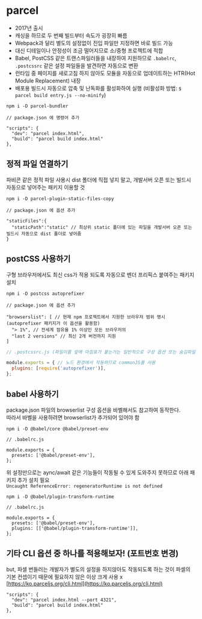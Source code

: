 # parcel



* 2017년 출시
* 캐싱을 하므로 두 번째 빌드부터 속도가 굉장히 빠름
* Webpack과 달리 별도의 설정없이 진입 파일만 지정하면 바로 빌드 가능
* 대신 디테일이나 안정성이 조금 떨어지므로 소/중형 프로젝트에 적합
* Babel, PostCSS 같은 트랜스파일러들을 내장하여 지원하므로 `.babelrc`, `.postcssrc` 같은 설정 파일들을 발견하면 자동으로 변환
* 런타임 중 페이지를 새로고침 하지 않아도 모듈을 자동으로 업데이트하는 HTR(Hot Module Replacement) 내장
* 배포용 빌드시 자동으로 압축 및 난독화를 활성화하여 실행 (비활성화 방법: `$ parcel build entry.js --no-minify`)

```
npm i -D parcel-bundler
```

```
// package.json 에 명령어 추가

"scripts": {
  "dev": "parcel index.html",
  "build": "parcel build index.html"
},
```

## 정적 파일 연결하기

파비콘 같은 정적 파일 사용시 dist 폴더에 직접 넣지 말고, 개발서버 오픈 또는 빌드시 자동으로 넣어주는 패키지 이용할 것

```
npm i -D parcel-plugin-static-files-copy
```

```
// package.json 에 옵션 추가

"staticFiles":{
  "staticPath":"static" // 최상위 static 폴더에 있는 파일을 개발서버 오픈 또는 빌드시 자동으로 dist 폴더로 넣어줌
}
```

## postCSS 사용하기

구형 브라우저에서도 최신 css가 적용 되도록 자동으로 벤더 프리픽스 붙여주는 패키지 설치

```
npm i -D postcss autoprefixer
```

```
// package.json 에 옵션 추가

"browserslist": [ // 현재 npm 프로젝트에서 지원한 브라우저 범위 명시 (autoprefixer 패키지가 이 옵션을 활용함)
  "> 1%", // 전세계 점유율 1% 이상인 모든 브라우저의
  "last 2 versions" // 최신 2개 버전까지 지원
]
```

```js
// .postcssrc.js (파일이름 앞에 마침표가 붙는거는 일반적으로 구성 옵션 또는 숨김파일이라는 의미)

module.exports = { // 노드 환경에서 작동하므로 commonJS를 사용
  plugins: [require('autoprefixer')],
};
```

## babel 사용하기

package.json 파일의 browserlist 구성 옵션을 바벨해서도 참고하여 동작한다.\
따라서 바벨을 사용하려면 browserlist가 추가되어 있어야 함

```
npm i -D @babel/core @babel/preset-env
```

```
// .babelrc.js

module.exports = {
  presets: ['@babel/preset-env'],
};
```

위 설정만으로는 aync/await 같은 기능들이 작동될 수 있게 도와주지 못하므로 아래 패키지 추가 설치 필요\
`Uncaught ReferenceError: regeneratorRuntime is not defined`

```
npm i -D @babel/plugin-transform-runtime
```

```
// .babelrc.js

module.exports = {
  presets: ['@babel/preset-env'],
  plugins: [['@babel/plugin-transform-runtime']],
};
```

## 기타 CLI 옵션 중 하나를 적용해보자! (포트번호 변경)

but, 파셀 번들러는 개발자가 별도의 설정을 하지않아도 작동되도록 하는 것이 파셀의 기본 컨셉이기 때문에 필요하지 않은 이상 크게 사용 x [https://ko.parceljs.org/cli.html](https://ko.parceljs.org/cli.html)

```
"scripts": {
  "dev": "parcel index.html --port 4321",
  "build": "parcel build index.html"
},
```
